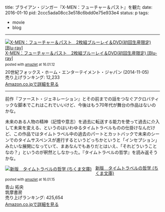title: ブライアン・ジンガー『X-MEN：フューチャー＆パスト』を観た
date: 2016-01-10
pid: 2ccc5ada08cc3e518c6bdd0e75e933e4
status: p
tags:
- movie
- blog
---

<div class="amazlet-box" style="margin-bottom:0px;"><div class="amazlet-image" style="float:left;margin:0px 12px 1px 0px;"><a href="http://www.amazon.co.jp/exec/obidos/ASIN/B00HZZ5UNK/dotimpact-22/ref=nosim/" name="amazletlink" target="_blank"><img src="http://ecx.images-amazon.com/images/I/61inrU3kYYL._SL160_.jpg" alt="X-MEN：フューチャー＆パスト　2枚組ブルーレイ＆DVD(初回生産限定) [Blu-ray]" style="border: none;" /></a></div><div class="amazlet-info" style="line-height:120%; margin-bottom: 10px"><div class="amazlet-name" style="margin-bottom:10px;line-height:120%"><a href="http://www.amazon.co.jp/exec/obidos/ASIN/B00HZZ5UNK/dotimpact-22/ref=nosim/" name="amazletlink" target="_blank">X-MEN：フューチャー＆パスト　2枚組ブルーレイ＆DVD(初回生産限定) [Blu-ray]</a><div class="amazlet-powered-date" style="font-size:80%;margin-top:5px;line-height:120%">posted with <a href="http://www.amazlet.com/" title="amazlet" target="_blank">amazlet</a> at 16.01.12</div></div><div class="amazlet-detail">20世紀フォックス・ホーム・エンターテイメント・ジャパン (2014-11-05)<br />売り上げランキング: 12,233<br /></div><div class="amazlet-sub-info" style="float: left;"><div class="amazlet-link" style="margin-top: 5px"><a href="http://www.amazon.co.jp/exec/obidos/ASIN/B00HZZ5UNK/dotimpact-22/ref=nosim/" name="amazletlink" target="_blank">Amazon.co.jpで詳細を見る</a></div></div></div><div class="amazlet-footer" style="clear: left"></div></div>

---- 

前作『ファースト・ジェネレーション』とその前までの話をつなぐアクロバティックな脚本でこれはこれでいいけど、今後はもう70年代が舞台の作品はないのかな。

未来のある人物の精神（記憶や意志）を過去に転送する能力を使って過去に介入して未来を変える、というのはいわゆるタイムトラベルものの仕掛けなんだけど、この作品ではタイムトラベル中の過去のパートとカットバックで未来のシーンでのタイムサスペンスが進行するというどっちかというと「インセプション」みたいな展開になっていて、まあなんでもありだとはいえ、「それどういうことなの？」というのが釈然としなかった。『タイムトラベルの哲学』を読み返そうかな。

<div class="amazlet-box" style="margin-bottom:0px;"><div class="amazlet-image" style="float:left;margin:0px 12px 1px 0px;"><a href="http://www.amazon.co.jp/exec/obidos/ASIN/4480427821/dotimpact-22/ref=nosim/" name="amazletlink" target="_blank"><img src="http://ecx.images-amazon.com/images/I/41qKaHlpT1L._SL160_.jpg" alt="新版　タイムトラベルの哲学 (ちくま文庫)" style="border: none;" /></a></div><div class="amazlet-info" style="line-height:120%; margin-bottom: 10px"><div class="amazlet-name" style="margin-bottom:10px;line-height:120%"><a href="http://www.amazon.co.jp/exec/obidos/ASIN/4480427821/dotimpact-22/ref=nosim/" name="amazletlink" target="_blank">新版　タイムトラベルの哲学 (ちくま文庫)</a><div class="amazlet-powered-date" style="font-size:80%;margin-top:5px;line-height:120%">posted with <a href="http://www.amazlet.com/" title="amazlet" target="_blank">amazlet</a> at 16.01.15</div></div><div class="amazlet-detail">青山 拓央 <br />筑摩書房 <br />売り上げランキング: 425,654<br /></div><div class="amazlet-sub-info" style="float: left;"><div class="amazlet-link" style="margin-top: 5px"><a href="http://www.amazon.co.jp/exec/obidos/ASIN/4480427821/dotimpact-22/ref=nosim/" name="amazletlink" target="_blank">Amazon.co.jpで詳細を見る</a></div></div></div><div class="amazlet-footer" style="clear: left"></div></div>

